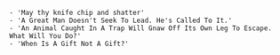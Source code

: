	- 'May thy knife chip and shatter'
	- 'A Great Man Doesn't Seek To Lead. He's Called To It.'
	- 'An Animal Caught In A Trap Will Gnaw Off Its Own Leg To Escape. What Will You Do?'
	- 'When Is A Gift Not A Gift?'
